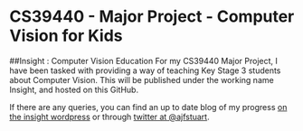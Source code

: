 # CS39440 - Major Project - Computer Vision for Kids
##Insight : Computer Vision Education
For my CS39440 Major Project, I have been tasked with providing a way of teaching Key Stage 3 students about Computer Vision. 
This will be published under the working name Insight, and hosted on this GitHub.

If there are any queries, you can find an up to date blog of my progress [on the insight wordpress](https://insightcv.wordpress.com/) 
or through [twitter at @ajfstuart](twitter.com/ajfstuart).
